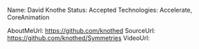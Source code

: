 Name: David Knothe
Status: Accepted
Technologies: Accelerate, CoreAnimation

AboutMeUrl: https://github.com/knothed
SourceUrl: https://github.com/knothed/Symmetries
VideoUrl: 

<!---
EXAMPLE
Name: John Appleseed
Status: Submitted <or> Winner <or> Distinguished <or> Rejected
Technologies: SwiftUI, RealityKit, CoreGraphic

AboutMeUrl: https://linkedin.com/in/johnappleseed
SourceUrl: https://github.com/johnappleseed/wwdc2025
VideoUrl: https://youtu.be/ABCDE123456
-->
